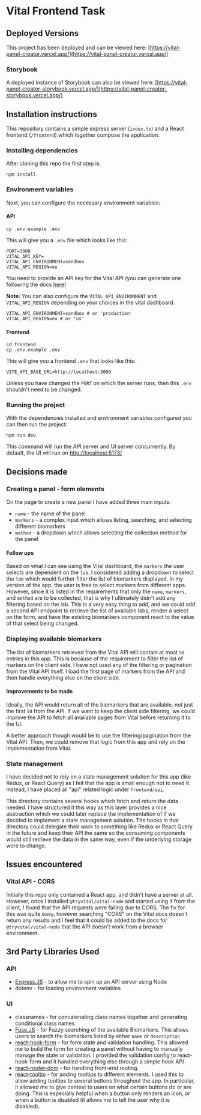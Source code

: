 # Vital Frontend Task

## Deployed Versions

This project has been deployed and can be viewed here: [https://vital-panel-creator.vercel.app/](https://vital-panel-creator.vercel.app/)

### Storybook

A deployed instance of Storybook can also be viewed here: [https://vital-panel-creator-storybook.vercel.app/](https://vital-panel-creator-storybook.vercel.app/)

## Installation instructions

This repository contains a simple express server (`index.ts`) and a React frontend (`/frontend`) which together compose the application.

### Installing dependencies

After cloning this repo the first step is:

```
npm install
```

### Environment variables

Next, you can configure the necessary environment variables:

#### API

```
cp .env.example .env
```

This will give you a `.env` file which looks like this:

```
PORT=3000
VITAL_API_KEY=
VITAL_API_ENVIRONMENT=sandbox
VITAL_API_REGION=eu
```

You need to provide an API key for the Vital API (you can generate one following the docs [here](https://docs.tryvital.io/home/quickstart#1-api-keys))

**Note:** You can also configure the `VITAL_API_ENVIRONMENT` and `VITAL_API_REGION` depending on your choices in the vital dashboard.

```
VITAL_API_ENVIRONMENT=sandbox # or 'production'
VITAL_API_REGION=eu # or 'us'
```

#### Frontend

```
cd frontend
cp .env.example .env
```

This will give you a frontend `.env` that looks like this:

```
VITE_API_BASE_URL=http://localhost:3000
```

Unless you have changed the `PORT` on which the server runs, then this `.env` shouldn't need to be changed.

### Running the project

With the dependencies installed and environment variables configured you can then run the project:

```
npm run dev
```

This command will run the API server and UI server concurrently. By default, the UI will run on [http://localhost:5173/](http://localhost:5173/)

## Decisions made

### Creating a panel - form elements

On the page to create a new panel I have added three main inputs:

- `name` - the name of the panel
- `markers` - a complex input which allows listing, searching, and selecting different biomarkers
- `method` - a dropdown which allows selecting the collection method for the panel

#### Follow ups

Based on what I can see using the Vital dashboard, the `markers` the user selects are dependent on the `lab`. I considered adding a dropdown to select the `lab` which would further filter the list of biomarkers displayed.
In my version of the app, the user is free to select markers from different apps. However, since it is listed in the requirements that only the `name`, `markers`, and `method` are to be collected, that is why I ultimately didn't add any filtering based on the lab.
This is a very easy thing to add, and we could add a second API endpoint to retrieve the list of available labs, render a select on the form, and have the existing biomarkers component react to the value of that select being changed.

### Displaying available biomarkers

The list of biomarkers retrieved from the Vital API will contain at most `50` entries in this app. This is because of the requirement to filter the list of markers on the client side. I have not used any of the filtering or pagination from the Vital API itself. I load the first page of markers from the API and then handle everything else on the client side.

#### Improvements to be made

Ideally, the API would return all of the biomarkers that are available, not just the first `50` from the API. If we want to keep the client side filtering, we could improve the API to fetch all available pages from Vital before returning it to the UI.

A better approach though would be to use the filtering/pagination from the Vital API. Then, we could remove that logic from this app and rely on the implementation from Vital.

### State management

I have decided not to rely on a state management solution for this app (like Redux, or React Query) as I felt that the app is small enough not to need it. Instead, I have placed all "api" related logic under `frontend/api`.

This directory contains several hooks which fetch and return the data needed. I have structured it this way as this layer provides a nice abstraction which we could later replace the implementation of if we decided to implement a state management solution. The hooks in that directory could delegate their work to something like Redux or React Query in the future and keep their API the same so the consuming components would still retrieve the data in the same way, even if the underlying storage were to change.

## Issues encountered

### Vital API - CORS

Initially this repo only contained a React app, and didn't have a server at all. However, once I installed `@tryvital/vital-node` and started using it from the client, I found that the API requests were failing due to CORS.
The fix for this was quite easy, however searching "CORS" on the Vital docs doesn't return any results and I feel that it could be added to the docs for `@tryvital/vital-node` that the API doesn't work from a browser environment.

## 3rd Party Libraries Used

### API

- [Express.JS](https://expressjs.com/) - to allow me to spin up an API server using Node
- dotenv - for loading environment variables

### UI

- classnames - for concatenating class names together and generating conditional class names
- [Fuse.JS](https://www.fusejs.io/) - for Fuzzy searching of the available Biomarkers. This allows users to search the biomarkers listed by either `name` or `description`
- [react-hook-form](https://react-hook-form.com/) - for form state and validation handling. This allowed me to build the form for creating a panel without having to manually manage the state or validation. I provided the validation config to react-hook-form and it handled everything else through a simple hook API
- [react-router-dom](https://reactrouter.com/en/main) - for handling front-end routing.
- [react-tooltip](https://www.npmjs.com/package/react-tooltip) - for adding tooltips to different elements. I used this to allow adding tooltips to several buttons throughout the app. In particular, it allowed me to give context to users on what certain buttons do or are doing. This is especially helpful when a button only renders an icon, or when a button is disabled (it allows me to tell the user why it is disabled).
